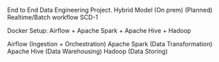 End to End Data Engineering Project.
Hybrid Model (On prem) (Planned)
Realtime/Batch workflow
SCD-1 


Docker Setup: 
Airflow + Apache Spark + Apache Hive + Hadoop 

Airflow (Ingestion + Orchestration)
Apache Spark (Data Transformation) 
Apache Hive (Data Warehousing)
Hadoop (Data Storing) 

